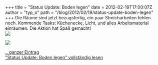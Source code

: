 +++
title = "Status Update: Boden legen"
date = 2012-02-19T17:00:07Z
author = "typ_o"
path = "/blog/2012/02/19/status-update-boden-legen"
+++
Die Räume sind jetzt bezugsfertig, ein paar Streicharbeiten fehlen noch.
Kommende Tasks: Küchenecke, Licht, und alles Arbeitsmaterial einräumen.
Die Aktion hat Spaß gemacht\!  
![](https://flipdot.org/blog/uploads/hinten_boden.serendipityThumb.jpg)

![](https://flipdot.org/blog/uploads/boden_transport.serendipityThumb.jpg)

[.. ganzer
Eintrag](https://flipdot.org/blog/archives/161-Status-Update-Boden-legen.html)  
["Status Update: Boden legen" vollständig
lesen](https://flipdot.org/blog/archives/161-Status-Update-Boden-legen.html#extended)
